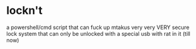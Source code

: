 # lockn't
a powershell/cmd script that can fuck up mtakus very very VERY secure lock system that can only be unlocked with a special usb with rat in it (till now)
